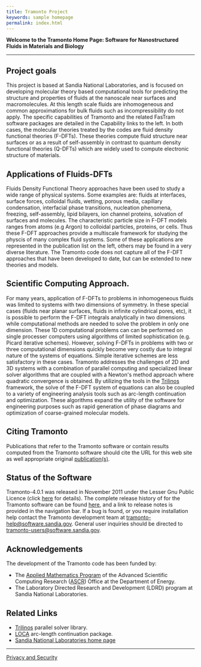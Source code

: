 ```yaml
---
title: Tramonto Project
keywords: sample homepage
permalink: index.html
---
```


**Welcome to the Tramonto Home Page: Software for Nanostructured Fluids in Materials and Biology**

***

## Project goals

This project is based at Sandia National Laboratories, and is focused on developing molecular theory based computational tools for predicting the structure and properties of fluids at the nanoscale near surfaces and macromolecules. At this length scale fluids are inhomogeneous and common approximations for bulk fluids such as incompressibility do not apply. The specific capabilities of Tramonto and the related FasTram software packages are detailed in the Capability links to the left. In both cases, the molecular theories treated by the codes are fluid density functional theories (F-DFTs). These theories compute fluid structure near surfaces or as a result of self-assembly in contrast to quantum density functional theories (Q-DFTs) which are widely used to compute electronic structure of materials.

## Applications of Fluids-DFTs

Fluids Density Functional Theory approaches have been used to study a wide range of physical systems. Some examples are: fluids at interfaces, surface forces, colloidal fluids, wetting, porous media, capillary condensation, interfacial phase transitions, nucleation phenomena, freezing, self-assembly, lipid bilayers, ion channel proteins, solvation of surfaces and molecules. The characteristic particle size in F-DFT models ranges from atoms (e.g Argon) to colloidal particles, proteins, or cells. Thus these F-DFT approaches provide a multiscale framework for studying the physcis of many complex fluid systems. Some of these applications are represented in the publication list on the left, others may be found in a very diverse literature. The Tramonto code does not capture all of the F-DFT approaches that have been developed to date, but can be extended to new theories and models.

## Scientific Computing Approach.

For many years, application of F-DFTs to problems in inhomogeneous fluids was limited to systems with two dimensions of symmetry. In these special cases (fluids near planar surfaces, fluids in infinite cylindrical pores, etc), it is possible to perform the F-DFT integrals analytically in two dimensions while computational methods are needed to solve the problem in only one dimension. These 1D computational problems can can be performed on single processer computers using algorithms of limited sophistication (e.g. Picard iterative schemes). However, solving F-DFTs in problems with two or three computational dimensions quickly become very costly due to integral nature of the systems of equations. Simple iterative schemes are less satisfactory in these cases. Tramonto addresses the challenges of 2D and 3D systems with a combination of parallel computing and specialized linear solver algorithms that are coupled with a Newton's method approach where quadratic convergence is obtained. By utilizing the tools in the [Trilinos](http://trilinos.sandia.gov) framework, the solve of the F-DFT system of equations can also be coupled to a variety of engineering analysis tools such as arc-length continuation and optimization. These algorithms expand the utility of the software for engineering purposes such as rapid generation of phase diagrams and optimization of coarse-grained molecular models.

## Citing Tramonto

Publications that refer to the Tramonto software or contain results computed from the Tramonto software should cite the URL for this web site as well appropriate original [publication(s)](publications.html).

## Status of the Software

Tramonto-4.0.1 was released in November 2011 under the Lesser Gnu Public Licence (click [here](http://www.gnu.org/copyleft/lgpl.html) for details). The complete release history of for the Tramonto software can be found [here](release_history.html), and a link to release notes is provided in the navigation bar. If a bug is found, or you require installation help contact the Tramonto development team at [tramonto-help@software.sandia.gov](mailto:tramonto-help@software.sandia.gov). General user inquiries should be directed to [tramonto-users@software.sandia.gov](mailto:tramonto-users@software.sandia.gov).

## Acknowledgements

The development of the Tramonto code has been funded by:

*   The [Applied Mathematics Program](http://www.sc.doe.gov/ascr/Research/AppliedMath.html) of the Advanced Scientific Computing Research ([ASCR](http://www.sc.doe.gov/ascr/home.html)) Office at the Department of Energy.
*   The Laboratory Directed Research and Development (LDRD) program at Sandia National Laboratories.

## Related Links

*   [Trilinos](http://trilinos.sandia.gov) parallel solver library.
*   [LOCA](http://trilinos.sandia.gov/packages/nox) arc-length continuation package.
*   [Sandia National Laboratories home page](http://www.sandia.gov/)

***

<a href="http://www.sandia.gov/general/privacy-security/index.html">Privacy and Security</a>
